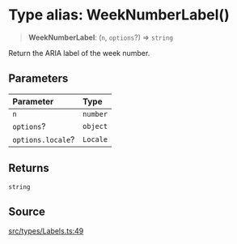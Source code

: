 # Type alias: WeekNumberLabel()

> **WeekNumberLabel**: (`n`, `options`?) => `string`

Return the ARIA label of the week number.

## Parameters

| Parameter | Type |
| :------ | :------ |
| `n` | `number` |
| `options`? | `object` |
| `options.locale`? | `Locale` |

## Returns

`string`

## Source

[src/types/Labels.ts:49](https://github.com/gpbl/react-day-picker/blob/a604fd23887c832117da414a9c63b1b84efb97d9/src/types/Labels.ts#L49)
